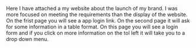 Here I have attached a my website about the launch of my brand. I was more focused on meeting the requirements than the display of the website. On the frist page you will see a app login link. On the second page it will ask for some information in a table format. On this page you will see a login form and if you click on more information on the tol left it will take you to a drop down menu.
